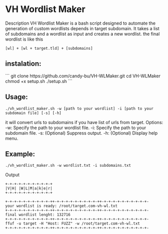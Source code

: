 <h1>VH Wordlist Maker</h1>
Description
VH Wordlist Maker is a bash script designed to automate the generation of custom wordlists depends in target subdomain. It takes a list of subdomains and a wordlist as input and creates a new wordlist.
the final wordlist is like this

```
[wl] + [wl + target.tld] + [subdomains]
```

<h2>instalation:</h2>
```
git clone https://github.com/candy-bu/VH-WLMaker.git
cd VH-WLMaker
chmod +x setup.sh
./setup.sh
```
<h2>Usage:</h2>

```
./vh_wordlist_maker.sh -w [path to your wordlist] -i [path to your subdomain file] [-s] [-h]
```

it will convert urls to subdomains if you have list of urls from target.
Options:
-w: Specify the path to your wordlist file.
-i: Specify the path to your subdomain file.
-s: (Optional) Suppress output.
-h: (Optional) Display help menu.

<h2>Example:</h2>

```
./vh_wordlist_maker.sh -w wordlist.txt -i subdomains.txt
```

Output
```
+-+-+-+-+-+-+-+-+-+-+
|V|H| |W|L|M|a|k|e|r|
+-+-+-+-+-+-+-+-+-+-+

+-+-+-+-+-+-+-+-+-+-++-+-+-+-+-+-+-+-+-+-++-+-+-+-+-+-+-+-+-+-+-
your wordlist is ready: /root/target.com-vh-wl.txt
+-+-+-+-+-+-+-+-+-+-++-+-+-+-+-+-+-+-+-+-++-+-+-+-+-+-+-+-+-+-+-
final wordlist lenght: 132716
+-+-+-+-+-+-+-+-+-+-++-+-+-+-+-+-+-+-+-+-++-+-+-+-+-+-+-+-+-+-+-
ffuf -u target -H "Host: FUZZ" -w /root/target.com-vh-wl.txt
+-+-+-+-+-+-+-+-+-+-++-+-+-+-+-+-+-+-+-+-++-+-+-+-+-+-+-+-+-+-+-
```
